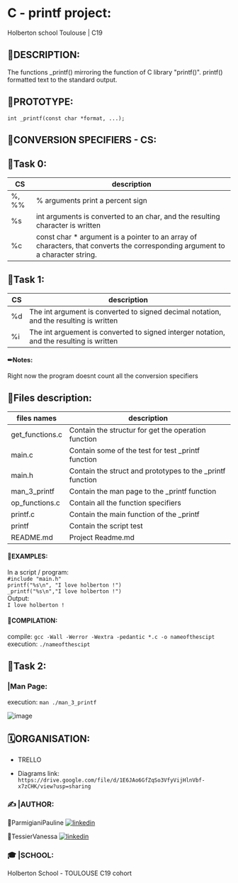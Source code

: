 # C - printf project:
Holberton school Toulouse | C19

## 📝DESCRIPTION:
The functions _printf() mirroring the function of C library "printf()".
printf() formatted text to the standard output.

## 📝PROTOTYPE:
`int _printf(const char *format, ...);`


## 📝CONVERSION SPECIFIERS - CS:
## 🔶Task 0:

| CS           | description                                                                |
| ----------------- | ------------------------------------------------------------------ |
| %, %%| % arguments print a percent sign |
| %s | int arguments is converted to an char, and the resulting character is written
| %c | const char * argument is a pointer to an array of characters, that converts the corresponding argument to a character string. |

## 🔶Task 1:

| CS             | description                                                                |
| ----------------- | ------------------------------------------------------------------ |
| %d | The int argument is converted to signed decimal notation, and the resulting is written |
| %i | The int arguement is converted to signed interger notation, and the resulting is written |


#### ✏Notes:
Right now the program doesnt count all the conversion specifiers

## 📝Files description:

| files names             | description                                                                |
| ----------------- | ------------------------------------------------------------------ |
| get_functions.c | Contain the structur for get the operation function |
| main.c | Contain some of the test for test _printf function |
| main.h | Contain the struct and prototypes to the _printf function |
| man_3_printf | Contain the man page to the _printf function |
| op_functions.c | Contain all the function specifiers |
| printf.c | Contain the main function of the _printf |
| printf | Contain the script test |
| README.md | Project Readme.md |



#### 📃EXAMPLES:
In a script / program:  
`#include "main.h"`  
`printf("%s\n", "I love holberton !")`  
`_printf("%s\n","I love holberton !")`    
Output:  
`I love holberton !`

#### 📃COMPILATION:
compile:
`gcc -Wall -Werror -Wextra -pedantic *.c -o nameofthescipt`
execution: `./nameofthescipt`

## 🔶Task 2: 

### |Man Page:
execution: `man ./man_3_printf`

![image](https://user-images.githubusercontent.com/113889290/201114945-98ab7784-5a04-4457-bf88-ee65c20b48e0.png)

## 🗓ORGANISATION:

- TRELLO

- Diagrams link:  
`https://drive.google.com/file/d/1E6JAo6GfZqSo3VfyVijHlnVbf-x7zCHK/view?usp=sharing`

### ✍ |AUTHOR: 
🔸ParmigianiPauline
[![linkedin](https://img.shields.io/badge/linkedin-white?style=for-the-badge&logo=linkedin&logoColor=black)](https://www.linkedin.com/)

🔸TessierVanessa
[![linkedin](https://img.shields.io/badge/linkedin-white?style=for-the-badge&logo=linkedin&logoColor=black)](https://www.linkedin.com/in/vanessa-tessier-601794252/)

### 🎓 |SCHOOL:
Holberton School - TOULOUSE
C19 cohort
